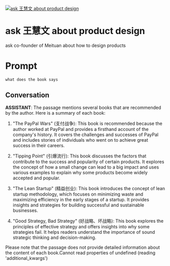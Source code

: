 
[![ask 王慧文 about product design](https://flow-prompt-covers.s3.us-west-1.amazonaws.com/icon/Abstract/i4.png)]()
# ask 王慧文 about product design 
ask co-founder of Meituan about how to design products

# Prompt

```
what does the book says
```

## Conversation

**ASSISTANT**: The passage mentions several books that are recommended by the author. Here is a summary of each book:



1. "The PayPal Wars" (支付战争): This book is recommended because the author worked at PayPal and provides a firsthand account of the company's history. It covers the challenges and successes of PayPal and includes stories of individuals who went on to achieve great success in their careers.



2. "Tipping Point" (引爆流行): This book discusses the factors that contribute to the success and popularity of certain products. It explores the concept of how a small change can lead to a big impact and uses various examples to explain why some products become widely accepted and popular.



3. "The Lean Startup" (精益创业): This book introduces the concept of lean startup methodology, which focuses on minimizing waste and maximizing efficiency in the early stages of a startup. It provides insights and strategies for building successful and sustainable businesses.



4. "Good Strategy, Bad Strategy" (好战略、坏战略): This book explores the principles of effective strategy and offers insights into why some strategies fail. It helps readers understand the importance of sound strategic thinking and decision-making.



Please note that the passage does not provide detailed information about the content of each book.Cannot read properties of undefined (reading 'additional_kwargs')


